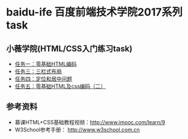 # baidu-ife  百度前端技术学院2017系列task
## 小薇学院(HTML/CSS入门练习task)
- [任务一：零基础HTML编码](https://github.com/Dlikecheese/baidu-ife/tree/master/xiaowei_tasks/task1)
- [任务三：三栏式布局]()
- [任务四：定位和居中问题]()
- [任务五：零基础HTML及css编码（二）]()
## 参考资料
- 慕课HTML+CSS基础教程视频：http://www.imooc.com/learn/9
- W3School参考手册： http://www.w3school.com.cn
